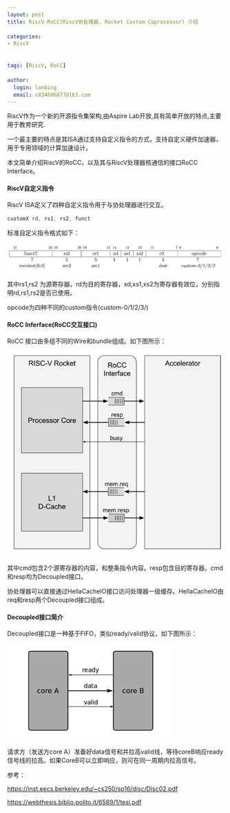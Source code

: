 ```yaml
---
layout: post
title: RiscV-RoCC(RiscV协处理器, Rocket Custom Coprocessor) 介绍

categories:
- RiscV


tags: [RiscV, RoCC]

author:
  login: lanbing
  email: c834606877@163.com
---
```






RiscV作为一个新的开源指令集架构,由Aspire Lab开放,具有简单开放的特点,主要用于教育研究.

一个最主要的特点是其ISA通过支持自定义指令的方式，支持自定义硬件加速器，用于专用领域的计算加速设计。

本文简单介绍RiscV的RoCC，以及其与RiscV处理器核通信的接口RoCC Interface。



#### RiscV自定义指令

RiscV ISA定义了四种自定义指令用于与协处理器进行交互。

```asm
customX rd, rs1, rs2, funct
```

标准自定义指令格式如下：

![Screenshot from 2019-04-08 21-07-00](/post_res/2019-04-08-RiscV-RoCC.assets/1.png)

其中rs1,rs2 为源寄存器，rd为目的寄存器，xd,xs1,xs2为寄存器有效位，分别指明rd,rs1,rs2是否已使用。

opcode为四种不同的custom指令(custom-0/1/2/3/)

<!--more-->


#### RoCC Inferface(RoCC交互接口)

RoCC 接口由多组不同的Wire和bundle组成。如下图所示：

![Screenshot from 2019-04-08 21-16-30](/post_res/2019-04-08-RiscV-RoCC.assets/2.png)

其中cmd包含2个源寄存器的内容，和整条指令内容。resp包含目的寄存器。cmd和resp均为Decoupled接口。

协处理器可以直接通过HellaCacheIO接口访问处理器一级缓存。HellaCacheIO由req和resp两个Decoupled接口组成。

#### Decoupled接口简介

Decoupled接口是一种基于FIFO，类似ready/valid协议，如下图所示：

![Screenshot from 2019-04-08 22-06-07](/post_res/2019-04-08-RiscV-RoCC.assets/3.png)

请求方（发送方core A）准备好data信号和并拉高valid线，等待coreB响应ready信号线的拉高。如果CoreB可以立即响应，则可在同一周期内拉高信号。

参考：

https://inst.eecs.berkeley.edu/~cs250/sp16/disc/Disc02.pdf

https://webthesis.biblio.polito.it/6589/1/tesi.pdf





